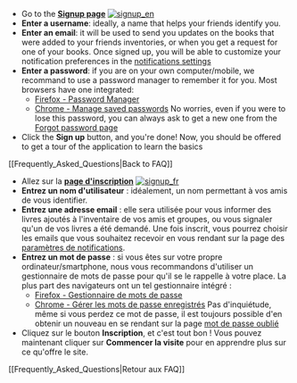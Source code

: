<!-- LANG:EN, title="How to create an account"-->

* Go to the **[Signup page](https://inventaire.io/signup)**
[![signup_en](https://user-images.githubusercontent.com/1596934/27707991-946dcfa8-5d17-11e7-90af-844d4486ed2c.png)](https://inventaire.io/signup)
* **Enter a username**: ideally, a name that helps your friends identify you.
* **Enter an email**: it will be used to send you updates on the books that were added to your friends inventories, or when you get a request for one of your books. Once signed up, you will be able to customize your notification preferences in the [notifications settings](https://inventaire.io/settings/notifications)
* **Enter a password**: if you are on your own computer/mobile, we recommand to use a password manager to remember it for you. Most browsers have one integrated:
  * [Firefox - Password Manager](https://support.mozilla.org/t5/Firefox-Display-and-Appearance/Password-Manager-Remember-delete-change-and-import-saved/td-p/2254)
  * [Chrome - Manage saved passwords](https://support.google.com/chrome/answer/95606)
  No worries, even if you were to lose this password, you can always ask to get a new one from the [Forgot password page](https://inventaire.io/login/forgot-password)
* Click the **Sign up** button, and you're done! Now, you should be offered to get a tour of the application to learn the basics


[[Frequently_Asked_Questions|Back to FAQ]]

<!-- LANG:FR, title="Comment se créer un compte"-->

* Allez sur la **[page d'inscription](https://inventaire.io/signup?lang=fr)**
[![signup_fr](https://user-images.githubusercontent.com/1596934/27707918-58b9e820-5d17-11e7-91a2-170d3c373386.png)](https://inventaire.io/signup?lang=fr)
* **Entrez un nom d'utilisateur** : idéalement, un nom permettant à vos amis de vous identifier.
* **Entrez une adresse email** : elle sera utilisée pour vous informer des livres ajoutés à l'inventaire de vos amis et groupes, ou vous signaler qu'un de vos livres a été demandé. Une fois inscrit, vous pourrez choisir les emails que vous souhaitez recevoir en vous rendant sur la page des [paramètres de notifications](https://inventaire.io/settings/notifications).
* **Entrez un mot de passe** : si vous êtes sur votre propre ordinateur/smartphone, nous vous recommandons d'utiliser un gestionnaire de mots de passe pour qu'il se le rappelle à votre place. La plus part des navigateurs ont un tel gestionnaire intégré :
  * [Firefox - Gestionnaire de mots de passe](https://support.mozilla.org/t5/Privacy-and-security-settings/Gestionnaire-de-mots-de-passe-retenir-supprimer-et-changer-les/td-p/15569)
  * [Chrome - Gérer les mots de passe enregistrés](https://support.google.com/chrome/answer/95606?hl=fr)
  Pas d'inquiétude, même si vous perdez ce mot de passe, il est toujours possible d'en obtenir un nouveau en se rendant sur la page [mot de passe oublié](https://inventaire.io/login/forgot-password?lang=fr)
* Cliquez sur le bouton **Inscription**, et c'est tout bon ! Vous pouvez maintenant cliquer sur **Commencer la visite** pour en apprendre plus sur ce qu'offre le site.


[[Frequently_Asked_Questions|Retour aux FAQ]]